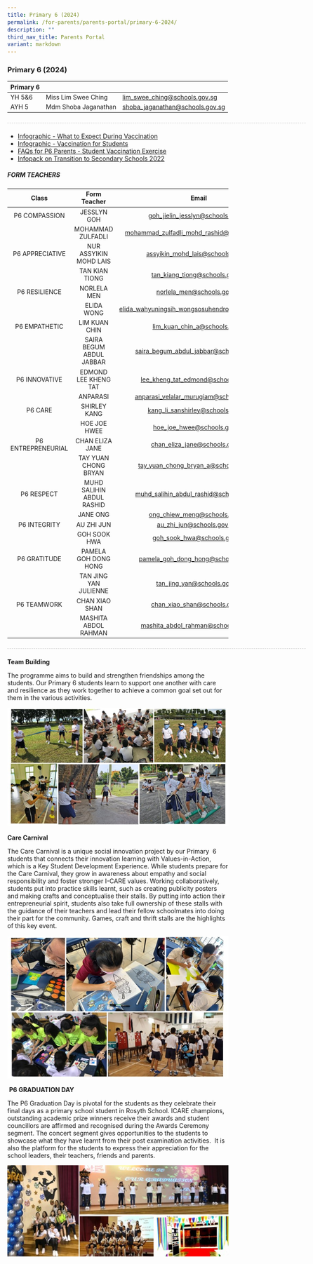 ```yaml
---
title: Primary 6 (2024)
permalink: /for-parents/parents-portal/primary-6-2024/
description: ""
third_nav_title: Parents Portal
variant: markdown
---
```

### Primary 6 (2024)

| Primary 6 |  | |
| -------- | -------- | -------- |
| YH 5&amp;6 | Miss Lim Swee Ching | lim_swee_ching@schools.gov.sg |
| AYH 5 | Mdm Shoba Jaganathan | shoba_jaganathan@schools.gov.sg |

<div style="line-height: 19.6px; width: 408px; float: left;"><div style="margin-top: 8px; margin-bottom: 8px; line-height: 19.6px; width: 680px; border-bottom: 1px dashed rgb(204, 204, 204); height: 1px; clear: both;"></div></div> <br>

* [Infographic - What to Expect During Vaccination](/files/Infographic%20-%20What%20to%20Expect%20During%20Vaccination.pdf)
* [Infographic - Vaccination for Students](/files/Infographic%20-%20Vaccination%20for%20Students.pdf)
* [FAQs for P6 Parents - Student Vaccination Exercise](/files/FAQs%20for%20P6%20Parents%20-%20Student%20Vaccination%20Exercise.pdf)
* [Infopack on Transition to Secondary Schools 2022](/files/Infopack%20on%20Transition%20to%20Secondary%20Schools%202022%20(2).pdf)

##### FORM TEACHERS

| Class | Form Teacher | Email |
|:---:|:---:|:---:|
| P6 COMPASSION | JESSLYN GOH | goh_jielin_jesslyn@schools.gov.sg |
|   | MOHAMMAD ZULFADLI | mohammad_zulfadli_mohd_rashid@schools.gov.sg |
| P6 APPRECIATIVE | NUR ASSYIKIN MOHD LAIS | assyikin_mohd_lais@schools.gov.sg |
|   | TAN KIAN TIONG | tan_kiang_tiong@schools.gov.sg |
| P6 RESILIENCE | NORLELA MEN | norlela_men@schools.gov.sg |
|   | ELIDA WONG | elida_wahyuningsih_wongsosuhendro@schools.gov.sg |
| P6 EMPATHETIC | LIM KUAN CHIN | lim_kuan_chin_a@schools.gov.s |
|   | SAIRA BEGUM ABDUL JABBAR | saira_begum_abdul_jabbar@schools.gov.sg |
| P6 INNOVATIVE | EDMOND LEE KHENG TAT | lee_kheng_tat_edmond@schools.gov.sg |
|   | ANPARASI | anparasi_velalar_murugiam@schools.gov.sg |
| P6 CARE   | SHIRLEY KANG | kang_li_sanshirley@schools.gov.sg |
|   | HOE JOE HWEE | hoe_joe_hwee@schools.gov.sg  |
| P6 ENTREPRENEURIAL | CHAN ELIZA JANE | chan_eliza_jane@schools.gov.sg |
|   |  TAY YUAN CHONG BRYAN | tay_yuan_chong_bryan_a@schools.gov.sg  |
| P6 RESPECT | MUHD SALIHIN ABDUL RASHID | muhd_salihin_abdul_rashid@schools.gov.sg |
|   | JANE ONG | ong_chiew_meng@schools.gov.sg |
| P6 INTEGRITY | AU ZHI JUN | au_zhi_jun@schools.gov.sgg |
|   | GOH SOOK HWA | goh_sook_hwa@schools.gov.sg |
| P6 GRATITUDE |  PAMELA GOH DONG HONG | pamela_goh_dong_hong@schools.gov.sg |
|   | TAN JING YAN JULIENNE | tan_jing_yan@schools.gov.sg |
| P6 TEAMWORK | CHAN XIAO SHAN | chan_xiao_shan@schools.gov.sg |
|   | MASHITA ABDOL RAHMAN | mashita_abdol_rahman@schools.gov.sg |

<div style="line-height: 19.6px; width: 408px; float: left;"><div style="margin-top: 8px; margin-bottom: 8px; line-height: 19.6px; width: 680px; border-bottom: 1px dashed rgb(204, 204, 204); height: 1px; clear: both;"></div></div> <br>


**Team Building**

The programme aims to build and strengthen friendships among the students. Our Primary 6 students learn to support one another with care and resilience as they work together to achieve a common goal set out for them in the various activities.

![](/images/P6_1.jpg)

**Care Carnival**

The Care Carnival is a unique social innovation project by our Primary &nbsp;6 students that connects their innovation learning with Values-in-Action, which is a Key Student Development Experience. While students prepare for the Care Carnival, they grow in awareness about empathy and social responsibility and foster stronger I-CARE values. Working collaboratively, students put into practice skills learnt, such as creating publicity posters and making crafts and conceptualise their stalls. By putting into action their entrepreneurial spirit, students also take full ownership of these stalls with the guidance of their teachers and lead their fellow schoolmates into doing their part for the community. Games, craft and thrift stalls are the highlights of this key event.

![](/images/P6_2.jpg)

&nbsp;**P6 GRADUATION DAY**

The P6 Graduation Day is pivotal for the students as they celebrate their final days as a primary school student in Rosyth School. ICARE champions, outstanding academic prize winners receive their awards and student councillors are affirmed and recognised during the Awards Ceremony segment. The concert segment gives opportunities to the students to showcase what they have learnt from their post examination activities.&nbsp; It is also the platform for the students to express their appreciation for the school leaders, their teachers, friends and parents.

![](/images/P6_3.jpg)
